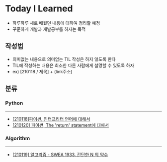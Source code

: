 # Today I Learned
- 하루하루 새로 배웠던 내용에 대하여 정리할 예정
- 꾸준하게 개발과 개발공부를 하자는 목적

## 작성법 
- 의미없는 내용으로 의미없는 TIL 작성은 하지 않도록 한다
- TIL에 작성하는 내용은 최소한 다른 사람에게 설명할 수 있도록 하자
- ex) [210118 / 제목] + (link주소)

## 분류

### Python
---
- [[210118]파이썬, 인터프리터 언어에 대해서](https://github.com/ssmin0606/TIL_2021/blob/main/python/%5B20210118%5D%20%ED%8C%8C%EC%9D%B4%EC%8D%AC%2C%20%EC%9D%B8%ED%84%B0%ED%94%84%EB%A6%AC%ED%84%B0%20%EC%96%B8%EC%96%B4%EC%97%90%20%EB%8C%80%ED%95%B4%EC%84%9C.md)
- [[210120] 파이썬, The 'return' statement에 대해서](https://github.com/ssmin0606/TIL_2021/blob/main/python/%5B20210120%5D%20%ED%8C%8C%EC%9D%B4%EC%8D%AC%2C%20The%20'return'%20statement%EC%97%90%20%EB%8C%80%ED%95%B4%EC%84%9C.md#21-%EC%9B%90%EB%B3%B8)


### Algorithm
---
- [[210119] 알고리즘 - SWEA 1933. 간단한 N 의 약수](https://github.com/ssmin0606/TIL_2021/blob/main/Algorithm/[20210119]%20%EC%95%8C%EA%B3%A0%EB%A6%AC%EC%A6%98%20-%20SWEA%201933.%20%EA%B0%84%EB%8B%A8%ED%95%9C%20N%20%EC%9D%98%20%EC%95%BD%EC%88%98%20.md)
